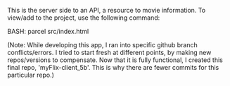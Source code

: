 This is the server side to an API, a resource to movie information.  To view/add to the project, use the following command:

BASH:
parcel src/index.html

(Note: While developing this app, I ran into specific github branch conflicts/errors.  I tried to start fresh at different points, by making new repos/versions to compensate.  Now that it is fully functional, I created this final repo, 'myFlix-client_5b'.  This is why there are fewer commits for this particular repo.)